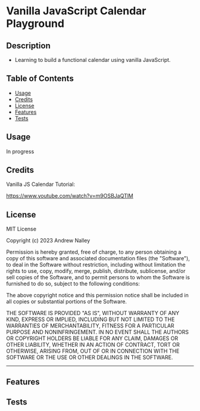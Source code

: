# Vanilla JavaScript Calendar Playground


## Description

- Learning to build a functional calendar using vanilla JavaScript.


## Table of Contents

- [Usage](#usage)
- [Credits](#credits)
- [License](#license)
- [Features](#features)
- [Tests](#tests)


## Usage

In progress


## Credits

Vanilla JS Calendar Tutorial:

https://www.youtube.com/watch?v=m9OSBJaQTlM


## License

MIT License

Copyright (c) 2023 Andrew Nalley

Permission is hereby granted, free of charge, to any person obtaining a copy
of this software and associated documentation files (the "Software"), to deal
in the Software without restriction, including without limitation the rights
to use, copy, modify, merge, publish, distribute, sublicense, and/or sell
copies of the Software, and to permit persons to whom the Software is
furnished to do so, subject to the following conditions:

The above copyright notice and this permission notice shall be included in all
copies or substantial portions of the Software.

THE SOFTWARE IS PROVIDED "AS IS", WITHOUT WARRANTY OF ANY KIND, EXPRESS OR
IMPLIED, INCLUDING BUT NOT LIMITED TO THE WARRANTIES OF MERCHANTABILITY,
FITNESS FOR A PARTICULAR PURPOSE AND NONINFRINGEMENT. IN NO EVENT SHALL THE
AUTHORS OR COPYRIGHT HOLDERS BE LIABLE FOR ANY CLAIM, DAMAGES OR OTHER
LIABILITY, WHETHER IN AN ACTION OF CONTRACT, TORT OR OTHERWISE, ARISING FROM,
OUT OF OR IN CONNECTION WITH THE SOFTWARE OR THE USE OR OTHER DEALINGS IN THE
SOFTWARE.

---

## Features




## Tests


